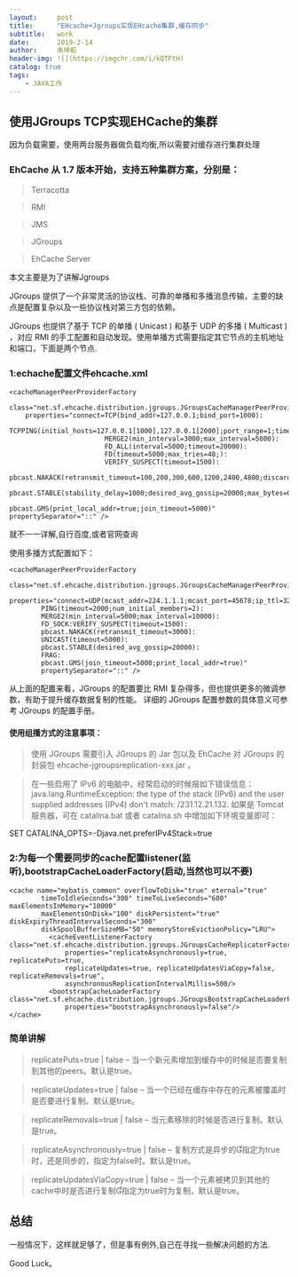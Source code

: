 ```yaml
---
layout:     post
title:      "EHcache+Jgroups实现EHcache集群,缓存同步"
subtitle:   work
date:       2019-2-14
author:     朱坤乾
header-img: ![](https://imgchr.com/i/kQTFtH)
catalog: true
tags:
    - JAVA工作
---
```


##  使用JGroups TCP实现EHCache的集群
因为负载需要，使用两台服务器做负载均衡,所以需要对缓存进行集群处理

###  EhCache 从 1.7 版本开始，支持五种集群方案，分别是：

>Terracotta

>RMI

>JMS

>JGroups

>EhCache Server

本文主要是为了讲解Jgroups

JGroups 提供了一个非常灵活的协议栈、可靠的单播和多播消息传输，主要的缺点是配置复杂以及一些协议栈对第三方包的依赖。

JGroups 也提供了基于 TCP 的单播 ( Unicast ) 和基于 UDP 的多播 ( Multicast ) ，对应 RMI 的手工配置和自动发现。使用单播方式需要指定其它节点的主机地址和端口，下面是两个节点.

###  1:echache配置文件ehcache.xml
```
<cacheManagerPeerProviderFactory
	class="net.sf.ehcache.distribution.jgroups.JGroupsCacheManagerPeerProviderFactory"
	properties="connect=TCP(bind_addr=127.0.0.1;bind_port=1000):
						TCPPING(initial_hosts=127.0.0.1[1000],127.0.0.1[2000];port_range=1;timeout=5000;num_initial_members=2):
						MERGE2(min_interval=3000;max_interval=5000):
						FD_ALL(interval=5000;timeout=20000):
						FD(timeout=5000;max_tries=48;):
						VERIFY_SUSPECT(timeout=1500):
						pbcast.NAKACK(retransmit_timeout=100,200,300,600,1200,2400,4800;discard_delivered_msgs=true):
						pbcast.STABLE(stability_delay=1000;desired_avg_gossip=20000;max_bytes=0):
						pbcast.GMS(print_local_addr=true;join_timeout=5000)"
propertySeparator="::" />

```

就不一一详解,自行百度,或者官网查询

使用多播方式配置如下： 

```
<cacheManagerPeerProviderFactory
        class="net.sf.ehcache.distribution.jgroups.JGroupsCacheManagerPeerProviderFactory"
        properties="connect=UDP(mcast_addr=224.1.1.1;mcast_port=45678;ip_ttl=32;mcast_send_buf_size=120000;mcast_recv_buf_size=80000): 
        PING(timeout=2000;num_initial_members=2): 
        MERGE2(min_interval=5000;max_interval=10000): 
        FD_SOCK:VERIFY_SUSPECT(timeout=1500): 
        pbcast.NAKACK(retransmit_timeout=3000): 
        UNICAST(timeout=5000): 
        pbcast.STABLE(desired_avg_gossip=20000): 
        FRAG: 
        pbcast.GMS(join_timeout=5000;print_local_addr=true)"
        propertySeparator="::" />

```
从上面的配置来看，JGroups 的配置要比 RMI 复杂得多，但也提供更多的微调参数，有助于提升缓存数据复制的性能。
详细的 JGroups 配置参数的具体意义可参考 JGroups 的配置手册。
####  使用组播方式的注意事项：
>使用 JGroups 需要引入 JGroups 的 Jar 包以及 EhCache 对 JGroups 的封装包 ehcache-jgroupsreplication-xxx.jar 。

>在一些启用了 IPv6 的电脑中，经常启动的时候报如下错误信息：
java.lang.RuntimeException: the type of the stack (IPv6) and the user supplied addresses (IPv4) don't match: /231.12.21.132.
如果是 Tomcat 服务器，可在 catalina.bat 或者 catalina.sh 中增加如下环境变量即可：

SET CATALINA_OPTS=-Djava.net.preferIPv4Stack=true

###  2:为每一个需要同步的cache配置listener(监听),bootstrapCacheLoaderFactory(启动,当然也可以不要)

```
<cache name="mybatis_common" overflowToDisk="true" eternal="true"  
        timeToIdleSeconds="300" timeToLiveSeconds="600" maxElementsInMemory="10000"  
        maxElementsOnDisk="100" diskPersistent="true" diskExpiryThreadIntervalSeconds="300"  
        diskSpoolBufferSizeMB="50" memoryStoreEvictionPolicy="LRU">
          <cacheEventListenerFactory class="net.sf.ehcache.distribution.jgroups.JGroupsCacheReplicatorFactory"
              properties="replicateAsynchronously=true, replicatePuts=true,
              replicateUpdates=true, replicateUpdatesViaCopy=false, replicateRemovals=true",
              asynchronousReplicationIntervalMillis=500/>
          <bootstrapCacheLoaderFactory class="net.sf.ehcache.distribution.jgroups.JGroupsBootstrapCacheLoaderFactory" 
              properties="bootstrapAsynchronously=false"/>
</cache>

```
###   简单讲解
>replicatePuts=true | false – 当一个新元素增加到缓存中的时候是否要复制到其他的peers。默认是true。

>replicateUpdates=true | false – 当一个已经在缓存中存在的元素被覆盖时是否要进行复制。默认是true。

> replicateRemovals=true | false – 当元素移除的时候是否进行复制。默认是true。

>replicateAsynchronously=true | false – 复制方式是异步的指定为true时，还是同步的，指定为false时。默认是true。

>replicateUpdatesViaCopy=true | false – 当一个元素被拷贝到其他的cache中时是否进行复制指定为true时为复制，默认是true。



##  总结
一般情况下，这样就足够了，但是事有例外,自己在寻找一些解决问题的方法.

Good Luck。